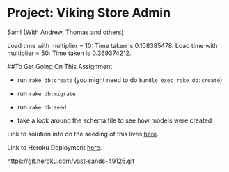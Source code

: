 Project: Viking Store Admin
========================

Sam! (With Andrew, Thomas and others)

Load time with multiplier = 10: Time taken is 0.108385478.
Load time with multiplier = 50: Time taken is 0.369374212.


##To Get Going On This Assignment
- run `rake db:create` (you might need to do `bundle exec rake db:create`)
- run `rake db:migrate`
- run `rake db:seed`

- take a look around the schema file to see how models were created

Link to solution info on the seeding of this lives [here](https://gist.github.com/betweenparentheses/0b6b325ceaaea76a521d).

Link to Heroku Deployment [here](https://viking-store-strychemi.herokuapp.com/).


https://git.heroku.com/vast-sands-49126.git